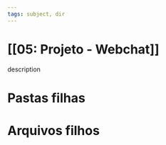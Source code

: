 ```yaml
---
tags: subject, dir
---
```


# [[05: Projeto - Webchat]]

description

# Pastas filhas



# Arquivos filhos


